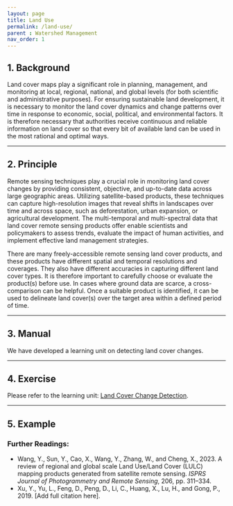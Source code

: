 ```yaml
---
layout: page
title: Land Use
permalink: /land-use/
parent : Watershed Management
nav_order: 1
---
```


## 1. Background
Land cover maps play a significant role in planning, management, and monitoring at local, regional, national, and global levels (for both scientific and administrative purposes). For ensuring sustainable land development, it is necessary to monitor the land cover dynamics and change patterns over time in response to economic, social, political, and environmental factors. It is therefore necessary that authorities receive continuous and reliable information on land cover so that every bit of available land can be used in the most rational and optimal ways.

---

## 2. Principle
Remote sensing techniques play a crucial role in monitoring land cover changes by providing consistent, objective, and up-to-date data across large geographic areas. Utilizing satellite-based products, these techniques can capture high-resolution images that reveal shifts in landscapes over time and across space, such as deforestation, urban expansion, or agricultural development. The multi-temporal and multi-spectral data that land cover remote sensing products offer enable scientists and policymakers to assess trends, evaluate the impact of human activities, and implement effective land management strategies.

There are many freely-accessible remote sensing land cover products, and these products have different spatial and temporal resolutions and coverages. They also have different accuracies in capturing different land cover types. It is therefore important to carefully choose or evaluate the product(s) before use. In cases where ground data are scarce, a cross-comparison can be helpful. Once a suitable product is identified, it can be used to delineate land cover(s) over the target area within a defined period of time.

---

## 3. Manual
We have developed a learning unit on detecting land cover changes.

---

## 4. Exercise
Please refer to the learning unit: <a href="https://th-koeln.sciebo.de/s/foyBF5jfpvDhDFM" target="_blank" rel="noopener noreferrer">Land Cover Change Detection</a>.

---

## 5. Example
### Further Readings:
- Wang, Y., Sun, Y., Cao, X., Wang, Y., Zhang, W., and Cheng, X., 2023. A review of regional and global scale Land Use/Land Cover (LULC) mapping products generated from satellite remote sensing. *ISPRS Journal of Photogrammetry and Remote Sensing*, 206, pp. 311–334.
- Xu, Y., Yu, L., Feng, D., Peng, D., Li, C., Huang, X., Lu, H., and Gong, P., 2019. [Add full citation here].